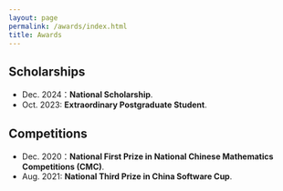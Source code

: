 ```yaml
---
layout: page
permalink: /awards/index.html
title: Awards
---
```


## Scholarships

- Dec. 2024：**National Scholarship**.
- Oct. 2023: **Extraordinary Postgraduate Student**.

## Competitions

- Dec. 2020：**National First Prize in National Chinese Mathematics Competitions (CMC)**.
- Aug. 2021: **National Third Prize in China Software Cup**.
